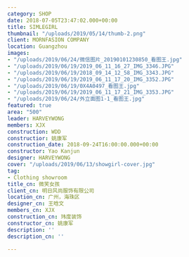```yaml
---
category: SHOP
date: 2018-07-05T23:47:02.000+00:00
title: SIMLEGIRL
thumbnail: "/uploads/2019/05/14/thumb-2.png"
client: MORNFASION COMPANY
location: Guangzhou
images:
- "/uploads/2019/06/24/微信图片_20190101230850_看图王.jpg"
- "/uploads/2019/06/19/2019_06_11_16_27_IMG_3346.JPG"
- "/uploads/2019/06/19/2018_09_14_12_58_IMG_3343.JPG"
- "/uploads/2019/06/19/2019_06_11_17_20_IMG_3352.JPG"
- "/uploads/2019/06/19/0X4A0497_看图王.jpg"
- "/uploads/2019/06/19/2019_06_11_17_21_IMG_3353.JPG"
- "/uploads/2019/06/24/外立面图1-1_看图王.jpg"
featured: true
area: "500"
leader: HARVEYWONG
members: XJX
construction: WDD
constructior: 姚康军
construction_date: 2018-09-24T16:00:00.000+00:00
constructor: Yao Kanjun
designer: HARVEYWONG
cover: "/uploads/2019/06/13/showgirl-cover.jpg"
tag:
- Clothing showroom
title_cn: 微笑女孩
client_cn: 明日风尚服饰有限公司
location_cn: 广州，海珠区
designer_cn: 王晗文
members_cn: XJX
construction_cn: 玮度装饰
constructor_cn: 姚康军
description: ''
description_cn: ''

---
```

